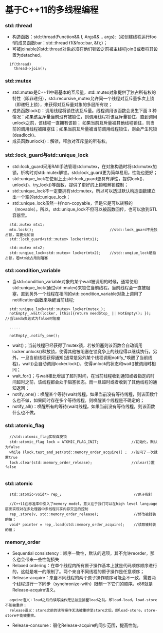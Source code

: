 # 基于C++11的多线程编程

### std::thread
  * 构造函数：std::thread(Function&& f, Args&&... args);（如创建线程运行foo f的成员函数bar：std::thread t1(&foo::bar, &f);）；
  * 可被joinable的std::thread对象必须在他们销毁之前被主线程join()或者将其设置为detached。
  ```
    if(thread)
      thread->join();
  ```
  
### std::mutex
  * std::mutex是C++11中最基本的互斥量，std::mutex对象提供了独占所有权的特性（即非递归），std::recursive_mutex允许同一个线程对互斥量多次上锁（即递归上锁），来获得对互斥量对象的多层所有权；
  * 成员函数lock()：调用线程将锁住该互斥量。线程调用该函数会发生下面 3 种情况：如果该互斥量当前没有被锁住，则调用线程将该互斥量锁住，直到调用 unlock之前，该线程一直拥有该锁； 如果当前互斥量被其他线程锁住，则当前的调用线程被阻塞住；如果当前互斥量被当前调用线程锁住，则会产生死锁(deadlock)。
  * 成员函数unlock()：解锁，释放对互斥量的所有权。
  
### std::lock_guard与std::unique_lock
  * std::lock_guard采用RAII手法管理std::mutex，在对象构造时将std::mutex加锁，析构时对std::mutex解锁。std::lock_guard更为简单易用，性能也更好；
  * std::unique_lock在使用上比std::lock_guard更具有弹性，提供lock()、unlock()、try_lock()等函数，提供了更好的上锁和解锁控制；
  * std::unique_lock不一定要拥有std::mutex，所以可以透过默认构造函数建立出一个空的std::unique_lock；
  * std::unique_lock虽然一样non-copyable，但是它是可以转移的（movable）。所以，std::unique_lock不但可以被函数回传，也可以放到STL容器里。
  ```
    std::mutex mtx1;
    mtx.lock();                                   //std::lock_guard不是独占锁，需要先加锁
    std::lock_guard<std::mutex> locker(mtx1);  
    
    std::mutex mtx2;
    std::unqiue_lock<std::mutex> locker(mtx2);    //std::unqiue_lock是独占锁，若mtx被占用则阻塞
  ```
  
### std::condition_variable
  * 当std::condition_variable对象的某个wait被调用的时候，通常使用std::unique_lock(通过std::mutex)来锁住当前线程。当前线程会一直被阻塞，直到另外一个线程在相同的std::condition_variable对象上调用了notification函数来唤醒当前线程;
  ```
    std::unique_lock<std::mutex> locker(mutex_);
    notEmpty_.wait(locker, [this]{return needStop_ || NotEmpty(); });     //当lamda表达式为false时阻塞
    
    .....
    
    notEmpty_.notify_one();
  ```
   * wait()；当前线程已经获得了mutex锁，若被阻塞则该函数会自动调用locker.unlock()释放锁，使得其他被阻塞在锁竞争上的线程得以继续执行。另外，一旦当前线程获得通知(通常是另外某个线程调用notify_*唤醒了当前线程)，wait()会自动调用locker.lock()，使得unlock的状态和wait()被调用时相同；
   * wait_for()；与wait相比增加了超时时间，在当前线程收到通知或者指定的时间超时之前，该线程都会处于阻塞状态。而一旦超时或者收到了其他线程的通知返回；
   * notify_one()：唤醒某个等待(wait)线程。如果当前没有等待线程，则该函数什么也不做，如果同时存在多个等待线程，则唤醒某个线程是不确定的；
   * notify_all()：唤醒所有的等待(wait)线程。如果当前没有等待线程，则该函数什么也不做。
  
### std::atomic_flag
  ```
    //std::atomic_flag实现自旋锁
    std::atomic_flag lock = ATOMIC_FLAG_INIT;               //初始化，默认为false
    while (lock.test_and_set(std::memory_order_acquire)) ;  //访问了一次就置true
    lock.clear(std::memory_order_release);                  //clear()置false
    
  ```
  
### std::atomic 
  ```
    std::atomic<void*> rep_;                                 //原子指针
    
    //C++11在标准库中引入了memory model，意义在于我们可以在high level language层面实现对在多处理器中多线程共享内存交互的控制
    rep_.store(v, std::memory_order_release);                //修改被封装的值； 
    void* pointer = rep_.load(std::memory_order_acquire);    //读取被封装的值；
  ```

### memory_order
  * Sequential consistency：顺序一致性，默认的选项，其不允许reorder，那么也会带来一些性能损失
  * Relaxed ordering：在单个线程内所有原子操作基本上就是代码顺序顺序进行的，这就是唯一的限制了。两个来自不同线程的原子操作是任意顺序；
  * Release-acquire：来自不同线程的两个原子操作顺序可能会不一致，需要两个线程进行一下同步（synchronize-with）限制一下它们的顺序。x86就是Release-acquire语义。
  ```
    aquire语义：load之后的读写操作无法被重排至load之前。即load-load，load-store不能被重排；
    release语义：store之前的读写操作无法被重排至store之后。即load-store，store-store不能被重排。

  ```
  * Release-consume：弱化Release-acquire的同步范围，提高性能。
  
  
  
  
  
  
  
  
  
  
  
  
